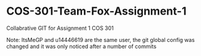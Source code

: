 # COS-301-Team-Fox-Assignment-1
Collabrative GIT for Assignment 1 COS 301 

Note: ItsMeGP and u14446619 are the same user, the git global config was changed and it was only noticed after a number of commits

